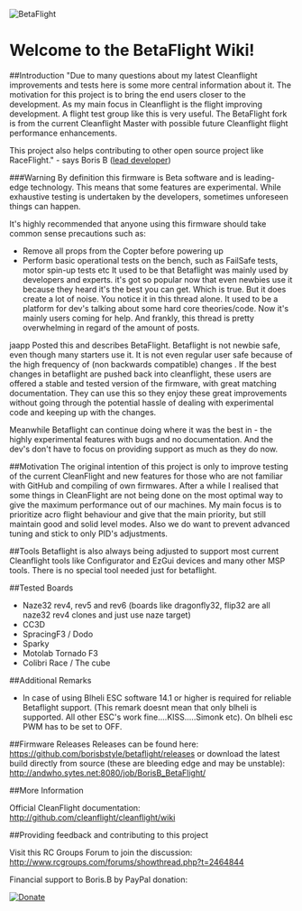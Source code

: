 ![BetaFlight](https://dl.dropboxusercontent.com/u/31537757/betaflight%20logo.jpg)
# Welcome to the BetaFlight Wiki!

##Introduction
"Due to many questions about my latest Cleanflight improvements and tests here is some more central information about it. The motivation for this project is to bring the end users closer to the development. As my main focus in Cleanflight is the flight improving development. A flight test group like this is very useful.
The BetaFlight fork is from the current Cleanflight Master with possible future Cleanflight flight performance enhancements.

This project also helps contributing to other open source project like RaceFlight." - says Boris B ([lead developer](http://www.youtube.com/user/bozic1982/featured))


###Warning
By definition this firmware is Beta software and is leading-edge technology. This means that some features are experimental. While exhaustive testing is undertaken by the developers, sometimes unforeseen things can happen.

It's highly recommended that anyone using this firmware should take common sense precautions such as:

* Remove all props from the Copter before powering up
* Perform basic operational tests on the bench, such as FailSafe tests, motor spin-up tests etc
It used to be that Betaflight was mainly used by developers and experts. it's got so popular now that even newbies use it because they heard it's the best you can get. Which is true. But it does create a lot of noise. You notice it in this thread alone. It used to be a platform for dev's talking about some hard core theories/code. Now it's mainly users coming for help. And frankly, this thread is pretty overwhelming in regard of the amount of posts.

jaapp Posted this and describes BetaFlight.
Betaflight is not newbie safe, even though many starters use it. It is not even regular user safe because of the high frequency of (non backwards compatible) changes . If the best changes in betaflight are pushed back into cleanflight, these users are offered a stable and tested version of the firmware, with great matching documentation. They can use this so they enjoy these great improvements without going through the potential hassle of dealing with experimental code and keeping up with the changes.

Meanwhile Betaflight can continue doing where it was the best in - the highly experimental features with bugs and no documentation. And the dev's don't have to focus on providing support as much as they do now.

##Motivation
The original intention of this project is only to improve testing of the current CleanFlight and new features for those who are not familiar with GitHub and compiling of own firmwares. 
After a while I realised that some things in CleanFlight are not being done on the most optimal way to give the maximum performance out of our machines.  My main focus is to prioritize acro flight behaviour and give that the main priority, but still maintain good and solid level modes. Also we do want to prevent advanced tuning and stick to only PID's adjustments. 

##Tools
Betaflight is also always being adjusted to support most current Cleanflight tools like Configurator and EzGui devices and many other MSP tools. There is no special tool needed just for betaflight.

##Tested Boards
- Naze32 rev4, rev5 and rev6 (boards like dragonfly32, flip32 are all naze32 rev4 clones and just use naze target)
- CC3D
- SpracingF3 / Dodo
- Sparky
- Motolab Tornado F3
- Colibri Race / The cube

##Additional Remarks
- In case of using Blheli ESC software 14.1 or higher is required for reliable Betaflight support. (This remark doesnt mean that only blheli is supported. All other ESC's work fine....KISS.....Simonk etc).
On blheli esc PWM has to be set to OFF.

##Firmware Releases
Releases can be found here: https://github.com/borisbstyle/betaflight/releases or download the latest build directly from source (these are bleeding edge and may be unstable): http://andwho.sytes.net:8080/job/BorisB_BetaFlight/

##More Information

Official CleanFlight documentation: http://github.com/cleanflight/cleanflight/wiki

##Providing feedback and contributing to this project

Visit this RC Groups Forum to join the discussion: http://www.rcgroups.com/forums/showthread.php?t=2464844

Financial support to Boris.B by PayPal donation:

[![Donate](https://www.paypalobjects.com/en_US/NL/i/btn/btn_donateCC_LG.gif)](https://www.paypal.com/nl/cgi-bin/webscr?cmd=_flow&SESSION=FrZqX4LdihqTA-IsyvlDXY09Eq7UX4Ghxn9eIOQMOBHVPegu-iRC6CHOdQi&dispatch=5885d80a13c0db1f8e263663d3faee8d64ad11bbf4d2a5a1a0d303a50933f9b2)